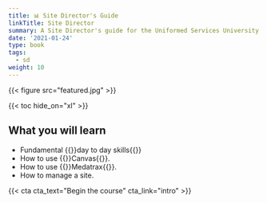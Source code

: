 ```yaml
---
title: 📊 Site Director's Guide
linkTitle: Site Director
summary: A Site Director's guide for the Uniformed Services University of the Health Sciences
date: '2021-01-24'
type: book
tags:
  - sd
weight: 10
---
```


{{< figure src="featured.jpg" >}}

{{< toc hide_on="xl" >}}

## What you will learn

- Fundamental {{<hl>}}day to day skills{{</hl>}}
- How to use {{<hl>}}Canvas{{</hl>}}.
- How to use {{<hl>}}Medatrax{{</hl>}}.
- How to manage a site.





{{< cta cta_text="Begin the course" cta_link="intro" >}}

